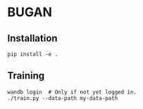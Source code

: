 # BUGAN

## Installation

    pip install -e .


## Training

    wandb login  # Only if not yet logged in.
    ./train.py --data-path my-data-path
